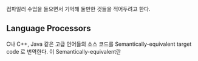 


컴파일러 수업을 들으면서 기억해 둘만한 것들을 적어두려고 한다.

## Language Processors

C나 C++, Java 같은 고급 언어들의 소스 코드를
Semantically-equivalent target code 로 번역한다. 
이 Semantically-equivalent란 
<!--stackedit_data:
eyJoaXN0b3J5IjpbMTkzODEzMTY2Nl19
-->